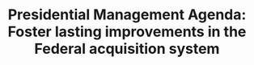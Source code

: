 ---
highlight: "false" 
title: "Presidential Management Agenda: Foster lasting improvements in the Federal acquisition system"
description: "Follow progress on the Administration's Priority 3, Strategy 1 set of goals to strengthen the U.S. domestic manufacturing base, support American workers, lead by example toward sustainable climate solutions, and create opportunities for underserved communities."
url-link: "https://www.performance.gov/pma/businessofgov/strategy/1/#gl-1.1"
type: "HTML"
gov-only: "false"
is-external: "true"
publication-date: "May 01, 2023"
reading-time: "10"
resource-type: "Report"
filter: "p-filter"
audience: "contracts-acquisitions"
branded-offerings: "acquisition-policy-it-category"
---
